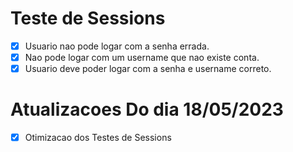 # Teste de Sessions

- [x] Usuario nao pode logar com a senha errada.
- [x] Nao pode logar com um username que nao existe conta.
- [x] Usuario deve poder logar com a senha e username correto.

# Atualizacoes Do dia 18/05/2023

- [x] Otimizacao dos Testes de Sessions